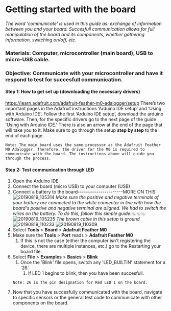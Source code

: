 # Getting started with the board

*The word 'communicate' is used in this guide as: exchange of information between you and your board. Succesfull communication allows for full manipulation of the board and its components, whether gathering information, switching on/off, etc.*

### Materials: Computer, microcontroller (main board), USB to micro-USB cable.
### Objective: Communicate with your microcontroller and have it respond to test for succesfull communication.

#### Step 1: How to get set up (downloading the necessary drivers)
https://learn.adafruit.com/adafruit-feather-m0-adalogger/setup
There’s two important pages in the Adafruit instructions ‘Arduino IDE setup’ and ‘Using with Arduino IDE’. Follow the first ‘Arduino IDE setup’, download the arduino software. Then, for the specific drivers go to the next page of the guide 'Using with Arduino IDE.' There is also an arrow at the end of the page that will take you to it. Make sure to go through the setup **step by step** to the end of each page.  

```
Note: The main board uses the same processor as the Adafruit Feather M0 Adalogger. Therefore, the driver for the M0 is required to communicate with the board. The instructions above will guide you through the process.
```

#### Step 2: Test communication through LED
1. Open the Arduino IDE
2. Connect the board (micro USB) to your computer (USB)
3. Connect a battery to the board----------------------MORE ON THIS
![20190819_105314](https://user-images.githubusercontent.com/52707386/63287986-76658080-c270-11e9-868f-2fd6761db1a0.jpg)
*Make sure the positive and negative terminals of your battery are connected to the white connecter in line with how the board's positive and negative terminal are aligned. We had to switch the wires on the battery. To do this, follow this simple guide::::::::::::*
![20190819_105235](https://user-images.githubusercontent.com/52707386/63288025-8aa97d80-c270-11e9-940b-5117c6865c81.jpg)
*The brown cable in this setup is ground*
![20190819_110233](https://user-images.githubusercontent.com/52707386/63288356-54203280-c271-11e9-83fe-4e64694c0720.jpg)
![20190819_110309](https://user-images.githubusercontent.com/52707386/63288360-55e9f600-c271-11e9-954d-1024d07e2489.jpg)
4. Select **Tools** > **Board** > **Adafruit Feather M0**
5. Make sure the **Tools** > **Port** reads > **Adafruit Feather M0**
   1. If this is not the case (either the computer isn't registering the device, there are multiple instances, etc.) go to the Restarting your board file.
6. Select **File** > **Examples** > **Basics** > **Blink**
   1. Once the 'Blink' file opens, switch any 'LED_BUILTIN' statement for a '26.'
      1. If LED 1 begins to blink, then you have been succesfull.
   ```
   Note: 26 is the pin designation for Red LED 1 on the board.
   ```
7. Now that you have succesfully communicated with the board, navigate to specific sensors or the general test code to communicate with other components on the board.
